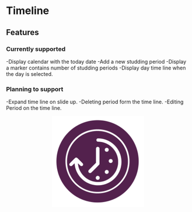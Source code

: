 # Timeline


## Features
### Currently supported
-Display calendar with the today date
-Add a new studding period
-Display a marker contains number of studding periods
-Display day time line when the day is selected.

### Planning to support
-Expand time line on slide up.
-Deleting period form the time line.
-Editing Period on the time line.

<div style="text-align:center">
    <img src="assets/images/splash.png" width="50%" alt="Application Icon" />
</div>